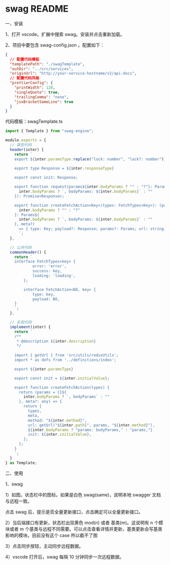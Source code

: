 # swag README

一、安装

1、打开 vscode。扩展中搜索 swag。安装并点击重新加载。

2、项目中要包含 swag-config.json 。配置如下：

```json
{
  // 配置代码模板
  "templatePath": "./swagTemplate",
  "outDir": "../src/services",
  "originUrl": "http://your-service-hostname/v2/api-docs",
  // 配置代码风格
  "prettierConfig": {
    "printWidth": 120,
    "singleQuote": true,
    "trailingComma": "none",
    "jsxBracketSameLine": true
  }
}
```

代码模板：swagTemplate.ts

```typescript
import { Template } from "swag-engine";

module.exports = {
  // 类型代码
  header(inter) {
    return `
    export ${inter.paramsType.replace("lock: number", "lock?: number")}
    
    export type Response = ${inter.responseType}

    export const init: Response;

    export function request(params${inter.bodyParams ? "" : "?"}: Params${
      inter.bodyParams ? `, bodyParams: ${inter.bodyParams}` : ""
    }): Promise<Response>;

    export function createFetchAction<Key>(types: FetchTypes<Key>): (params${
      inter.bodyParams ? "" : "?"
    }: Params${
      inter.bodyParams ? `, bodyParams: ${inter.bodyParams}` : ""
    }, meta?)
      => { type: Key; payload?: Response; params?: Params; url: string; types: string[] } & Promise<Response>
      `;
  },

  // 公共代码
  commonHeader() {
    return `
    interface FetchTypes<key> {
			error: 'error',
			success: key,
			loading: 'loading',
		};

		interface FetchAction<BO, key> {
			type: key,
			payload: BO,
    }
    `;
  },

  // 实现代码
  implement(inter) {
    return `
    /**
     * @description ${inter.description}
     */
    
    import { getUrl } from 'src/utils/reduxUtils';
    import * as defs from '../definitions/index';

    export ${inter.paramsType}

    export const init = ${inter.initialValue};

    export function createFetchAction(types) {
      return (params = {}${
        inter.bodyParams ? `, bodyParams` : ""
      }, meta?: any) => {
        return {
          types,
          meta,
          method: "${inter.method}",
          url: getUrl("${inter.path}", params, "${inter.method}"),
          ${inter.bodyParams ? "params: bodyParams," : "params,"}
          init: ${inter.initialValue},
        };
      };
    }
    `;
  }
} as Template;
```

二、使用

1、swag

1）如图。状态栏中的图标。如果是白色 swag(same)，说明本地 swagger 文档与远程一致。

点击 swag 后，提示是否全量更新接口，点击确定可以全量更新接口。

2）当后端接口有更新，状态栏出现黄色 mod(n) 或者 基类(m)。这说明有 n 个模块或者 m 个基类与远程不同需要。可以点击查看详情并更新，基类更新会写基类影响的模块。目前没有这个 case 所以截不了图

3）点击同步按钮，主动同步远程数据。

4）vscode 打开后，swag 每隔 10 分钟同步一次远程数据。
